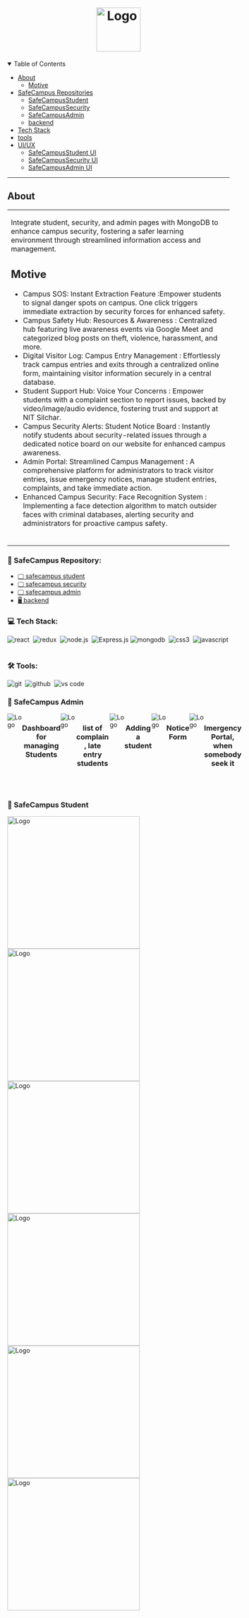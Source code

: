 <h1 align="center">
  <a href="https://github.com/dec0dOS/amazing-github-template">
      <img src="./assets/shield.png" width="100" alt="Logo">
  </a>
</h1>

<details open="open">
<summary>Table of Contents</summary>

- [About](#about)
  - [Motive](#Motive)
- [SafeCampus Repositories](#folder-structure)
  - [SafeCampusStudent](#SafeCampusStudent)
  - [SafeCampusSecurity](#SafeCampusSecurity)
  - [SafeCampusAdmin](#SafeCampusAdmin)
  - [backend](#backend)
- [Tech Stack](#tech-stack)
- [tools](#tools)
- [UI/UX](#folder-structure)
  - [SafeCampusStudent UI](#SafeCampusStudentUI)
  - [SafeCampusSecurity UI](#SafeCampusSecurityUI)
  - [SafeCampusAdmin UI](#SafeCampusAdminUI)
</details>

---

## About

<table>
<tr>
<td>

Integrate student, security, and admin pages with MongoDB to enhance campus security, fostering a safer learning environment through streamlined information access and management.

## Motive
- Campus SOS: Instant Extraction Feature :Empower students to signal danger spots on campus. One click triggers immediate extraction by security forces for enhanced safety.
- Campus Safety Hub: Resources & Awareness : Centralized hub featuring live awareness events via Google Meet and categorized blog posts on theft, violence, harassment, and more.
- Digital Visitor Log: Campus Entry Management : Effortlessly track campus entries and exits through a centralized online form, maintaining visitor information securely in a central database.
- Student Support Hub: Voice Your Concerns : Empower students with a complaint section to report issues, backed by video/image/audio evidence, fostering trust and support at NIT Silchar.
- Campus Security Alerts: Student Notice Board : Instantly notify students about security-related issues through a dedicated notice board on our website for enhanced campus awareness.
- Admin Portal: Streamlined Campus Management : A comprehensive platform for administrators to track visitor entries, issue emergency notices, manage student entries, complaints, and take immediate action.
- Enhanced Campus Security: Face Recognition System : Implementing a face detection algorithm to match outsider faces with criminal databases, alerting security and administrators for proactive campus safety.


<br />

</td>
</tr>
</table>

### 📁 SafeCampus Repository: 
- <a href="https://github.com/Lobi29/ok">🖵 safecampus student<a/>
- <a href="https://github.com/Lobi29/ok">🖵 safecampus security<a/>
- <a href="https://github.com/Lobi29/ok">🖵 safecampus admin<a/>
- <a href="https://github.com/Lobi29/ok">🖥️ backend<a/>


### 💻 Tech Stack:

<img alt="react" src="https://img.shields.io/badge/react-61DAFB.svg?&style=for-the-badge&logo=react&logoColor=fff" />&nbsp;
<img alt="redux" src="https://img.shields.io/badge/redux-764ABC.svg?&style=for-the-badge&logo=redux&logoColor=fff" />&nbsp;
<img alt="node.js" src="https://img.shields.io/badge/node.js-90C53F.svg?&style=for-the-badge&logo=node.js&logoColor=fff" />&nbsp;
![Express.js](https://img.shields.io/badge/express.js-%23404d59.svg?style=for-the-badge&logo=express&logoColor=%2361DAFB)
<img alt="mongodb" src="https://img.shields.io/badge/mongodb-26A944.svg?&style=for-the-badge&logo=mongodb&logoColor=fff" />&nbsp;
<img alt="css3" src="https://img.shields.io/badge/css-1572B6.svg?&style=for-the-badge&logo=css3&logoColor=fff" />&nbsp;
<img alt="javascript" src="https://img.shields.io/badge/javascript-F7DF1E.svg?&style=for-the-badge&logo=javascript&logoColor=fff" />&nbsp;


### 🛠 Tools:

<img alt="git" src="https://img.shields.io/badge/git-F05033.svg?&style=for-the-badge&logo=git&logoColor=fff" />&nbsp;
<img alt="github" src="https://img.shields.io/badge/github-000.svg?&style=for-the-badge&logo=github&logoColor=fff" />&nbsp;
<img alt="vs code" src="https://img.shields.io/badge/vs code-007ACC.svg?&style=for-the-badge&logo=visual-studio-code&logoColor=fff" />&nbsp;

### 🎨 SafeCampus Admin
<div style="display: flex;">
    <img src="./assets/dashboard.png" alt="Logo">
<h3 align="center" font-family="Manjari">
  Dashboard for managing Students
</h3>
  <hr />
    <img src="./assets/list.png" alt="Logo">
<h3 align="center" font-family="Manjari">
  list of complain, late entry students
</h3>
    <img src="./assets/addstudent.png" alt="Logo">
<h3 align="center" font-family="Manjari">
  Adding a student
</h3>
    <img src="./assets/notice.png" alt="Logo">
<h3 align="center" font-family="Manjari">
  Notice Form
</h3>
    <img src="./assets/imergency.png" alt="Logo">
<h3 align="center" font-family="Manjari">
  Imergency Portal, when somebody seek it
</h3>
</div>

<br />
<br />

### 🎨 SafeCampus Student
<div display="flex">
    <img src="./assets/student1.jpeg" width="300" alt="Logo">
    <img src="./assets/student2.jpeg" width="300" alt="Logo">
    <img src="./assets/student3.jpeg" width="300" alt="Logo">
    <img src="./assets/student4.jpeg" width="300" alt="Logo">
    <img src="./assets/student5.jpeg" width="300" alt="Logo">
    <img src="./assets/student6.jpeg" width="300" alt="Logo">
</div>
